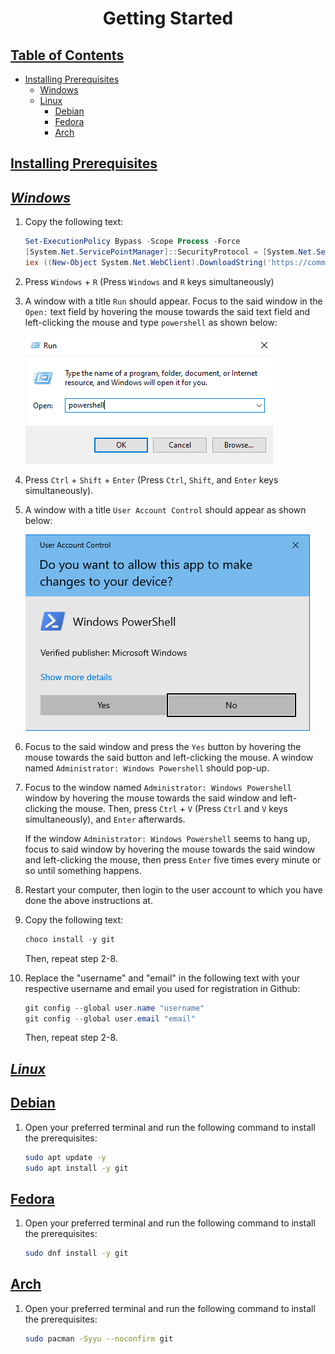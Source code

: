 <h1 align="center" style="font-weight: bold">
    Getting Started
</h1>

<div class="toc">
    <h2 id="toc"><b><a href="#toc">Table of Contents</a></b></h2>
    <ul>
        <li>
            <a href="#installing-prerequisites">Installing Prerequisites</a>
            <ul>
                <li><a href="#installing-prerequisites-windows">Windows</a></li>
                <li>
                    <a href="#installing-prerequisites-linux">Linux</a>
                    <ul>
                        <li><a href="#installing-prerequisites-linux-debian">Debian</a></li>
                        <li><a href="#installing-prerequisites-linux-fedora">Fedora</a></li>
                        <li><a href="#installing-prerequisites-linux-arch">Arch</a></li>
                    </ul>
                </li>
            </ul>
        </li>
    </ul>
</div>

<h2 id="installing-prerequisites"><b><a href="#installing-prerequisites">Installing Prerequisites</a></b></h2>

<h2 id="installing-prerequisites-windows"><b><i><a href="#installing-prerequisites-windows">Windows</a></i></b></h2>

1. Copy the following text:

    ```ps1
    Set-ExecutionPolicy Bypass -Scope Process -Force
    [System.Net.ServicePointManager]::SecurityProtocol = [System.Net.ServicePointManager]::SecurityProtocol -bor 3072
    iex ((New-Object System.Net.WebClient).DownloadString('https://community.chocolatey.org/install.ps1'))
    ```

2. Press `Windows` + `R` (Press `Windows` and `R` keys simultaneously)

3. A window with a title `Run` should appear. Focus to the said window in the `Open:` text field by hovering the mouse towards the said text field and left-clicking the mouse and type `powershell` as shown below:

    ![](/docs/assets/images/run_box_ps.png)

4. Press `Ctrl` + `Shift` + `Enter` (Press `Ctrl`, `Shift`, and `Enter` keys simultaneously).

5. A window with a title `User Account Control` should appear as shown below:

    ![](/docs/assets/images/UAC_ps.png)

6. Focus to the said window and press the `Yes` button by hovering the mouse towards the said button and left-clicking the mouse. A window named `Administrator: Windows Powershell` should pop-up.

7. Focus to the window named `Administrator: Windows Powershell` window by hovering the mouse towards the said window and left-clicking the mouse. Then, press `Ctrl` + `V` (Press `Ctrl` and `V` keys simultaneously), and `Enter` afterwards.

    If the window `Administrator: Windows Powershell` seems to hang up, focus to said window by hovering the mouse towards the said window and left-clicking the mouse, then press `Enter` five times every minute or so until something happens.

8. Restart your computer, then login to the user account to which you have done the above instructions at.

9. Copy the following text:

    ```ps1
    choco install -y git
    ```

    Then, repeat step 2-8.

10. Replace the "username" and "email" in the following text with your respective username and email you used for registration in Github:

    ```ps1
    git config --global user.name "username"
    git config --global user.email "email"
    ```

    Then, repeat step 2-8.

<h2 id="installing-prerequisites-linux"><b><i><a href="#installing-prerequisites-linux">Linux</a></i></b></h2>

<h2 id="installing-prerequisites-linux-debian"><a href="#installing-prerequisites-linux-debian">Debian</a></h2>

1. Open your preferred terminal and run the following command to install the prerequisites:

    ```sh
    sudo apt update -y
    sudo apt install -y git
    ```

<h2 id="installing-prerequisites-linux-fedora"><a href="#installing-prerequisites-linux-fedora">Fedora</a></h2>

1. Open your preferred terminal and run the following command to install the prerequisites:

    ```sh
    sudo dnf install -y git
    ```

<h2 id="installing-prerequisites-linux-arch"><a href="#installing-prerequisites-linux-arch">Arch</a></h2>

1. Open your preferred terminal and run the following command to install the prerequisites:

    ```sh
    sudo pacman -Syyu --noconfirm git
    ```
